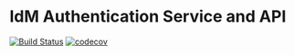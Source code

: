 # IdM Authentication Service and API

[![Build Status](https://travis-ci.org/alexsdutton/idm-auth.svg?branch=master)](https://travis-ci.org/alexsdutton/idm-auth) [![codecov](https://codecov.io/gh/alexsdutton/idm-auth/branch/master/graph/badge.svg)](https://codecov.io/gh/alexsdutton/idm-auth)

